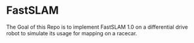 # FastSLAM
The Goal of this Repo is to implement FastSLAM 1.0 on a differential drive robot to simulate its usage for mapping on a racecar.
